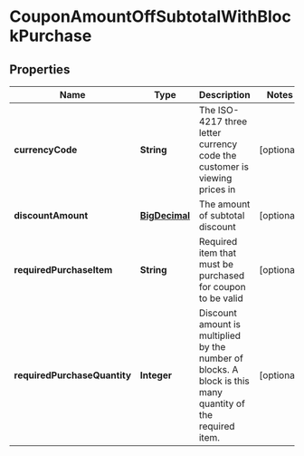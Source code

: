 
# CouponAmountOffSubtotalWithBlockPurchase

## Properties
Name | Type | Description | Notes
------------ | ------------- | ------------- | -------------
**currencyCode** | **String** | The ISO-4217 three letter currency code the customer is viewing prices in |  [optional]
**discountAmount** | [**BigDecimal**](BigDecimal.md) | The amount of subtotal discount |  [optional]
**requiredPurchaseItem** | **String** | Required item that must be purchased for coupon to be valid |  [optional]
**requiredPurchaseQuantity** | **Integer** | Discount amount is multiplied by the number of blocks.  A block is this many quantity of the required item. |  [optional]



